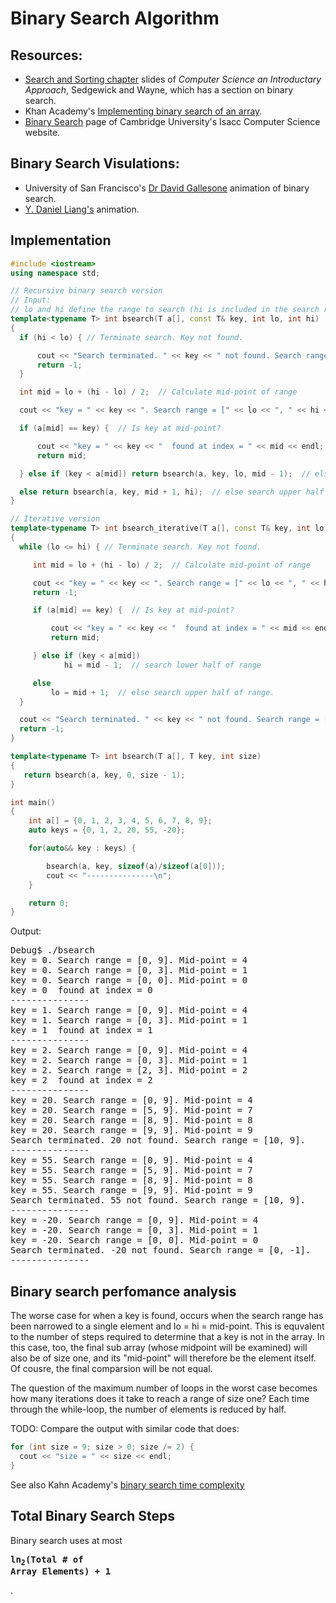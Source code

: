 # Binary Search Algorithm

## Resources:

* [Search and Sorting chapter](https://introcs.cs.princeton.edu/java/lectures/keynote/CS.11.SearchSort.pdf) slides of *Computer Science an Introductary Approach*, Sedgewick and Wayne, which has a section on binary search.
* Khan Academy's [Implementing binary search of an array](https://www.khanacademy.org/computing/computer-science/algorithms/binary-search/a/implementing-binary-search-of-an-array).
* [Binary Search](https://isaaccomputerscience.org/concepts/dsa_search_binary?examBoard=all&stage=all) page of Cambridge University's Isacc Computer Science website.

## Binary Search Visulations:

* University of San Francisco's [Dr David Gallesone](https://www.cs.usfca.edu/~galles/visualization/Search.html) animation of binary search.
* [Y. Daniel Liang's](https://yongdanielliang.github.io/animation/web/BinarySearchNew.html) animation.

## Implementation

```cpp
#include <iostream>
using namespace std;

// Recursive binary search version
// Input:
// lo and hi define the range to search (hi is included in the search range).
template<typename T> int bsearch(T a[], const T& key, int lo, int hi)
{
  if (hi < lo) { // Terminate search. Key not found.

      cout << "Search terminated. " << key << " not found. Search range = [" << lo << ", " << hi << "]. " << endl;
      return -1;
  }

  int mid = lo + (hi - lo) / 2;  // Calculate mid-point of range

  cout << "key = " << key << ". Search range = [" << lo << ", " << hi << "]. Mid-point = " << mid << endl;

  if (a[mid] == key) {  // Is key at mid-point?

      cout << "key = " << key << "  found at index = " << mid << endl;
      return mid;

  } else if (key < a[mid]) return bsearch(a, key, lo, mid - 1);  // else search lower half of range

  else return bsearch(a, key, mid + 1, hi);  // else search upper half of range.
}

// Iterative version
template<typename T> int bsearch_iterative(T a[], const T& key, int lo, int hi)
{
  while (lo <= hi) { // Terminate search. Key not found.

     int mid = lo + (hi - lo) / 2;  // Calculate mid-point of range

     cout << "key = " << key << ". Search range = [" << lo << ", " << hi << "]. Mid-point = " << mid << endl;
     return -1;

     if (a[mid] == key) {  // Is key at mid-point?

         cout << "key = " << key << "  found at index = " << mid << endl;
         return mid;

     } else if (key < a[mid])
            hi = mid - 1;  // search lower half of range

     else
         lo = mid + 1;  // else search upper half of range.
  }

  cout << "Search terminated. " << key << " not found. Search range = [" << lo << ", " << hi << "]. " << endl;
  return -1;
}

template<typename T> int bsearch(T a[], T key, int size)
{
   return bsearch(a, key, 0, size - 1);
}

int main()
{
	int a[] = {0, 1, 2, 3, 4, 5, 6, 7, 8, 9};
	auto keys = {0, 1, 2, 20, 55, -20};

	for(auto&& key : keys) {

		bsearch(a, key, sizeof(a)/sizeof(a[0]));
		cout << "---------------\n";
	}

	return 0;
}
```

Output:

<pre>
Debug$ ./bsearch 
key = 0. Search range = [0, 9]. Mid-point = 4
key = 0. Search range = [0, 3]. Mid-point = 1
key = 0. Search range = [0, 0]. Mid-point = 0
key = 0  found at index = 0
---------------
key = 1. Search range = [0, 9]. Mid-point = 4
key = 1. Search range = [0, 3]. Mid-point = 1
key = 1  found at index = 1
---------------
key = 2. Search range = [0, 9]. Mid-point = 4
key = 2. Search range = [0, 3]. Mid-point = 1
key = 2. Search range = [2, 3]. Mid-point = 2
key = 2  found at index = 2
---------------
key = 20. Search range = [0, 9]. Mid-point = 4
key = 20. Search range = [5, 9]. Mid-point = 7
key = 20. Search range = [8, 9]. Mid-point = 8
key = 20. Search range = [9, 9]. Mid-point = 9
Search terminated. 20 not found. Search range = [10, 9]. 
---------------
key = 55. Search range = [0, 9]. Mid-point = 4
key = 55. Search range = [5, 9]. Mid-point = 7
key = 55. Search range = [8, 9]. Mid-point = 8
key = 55. Search range = [9, 9]. Mid-point = 9
Search terminated. 55 not found. Search range = [10, 9]. 
---------------
key = -20. Search range = [0, 9]. Mid-point = 4
key = -20. Search range = [0, 3]. Mid-point = 1
key = -20. Search range = [0, 0]. Mid-point = 0
Search terminated. -20 not found. Search range = [0, -1]. 
---------------
</pre>

## Binary search perfomance analysis 

The worse case for when a key is found, occurs when the search range has been narrowed to a single element and lo = hi = mid-point. This is equvalent to the number of steps required
to determine that a key is not in the array. In this case, too, the final sub array (whose midpoint will be examined) will also be of size one, and its "mid-point" will therefore be the element itself.
Of cousre, the final comparsion will be not equal.

The question of the maximum number of loops in the worst case becomes how many iterations does it take to reach a range of size one? Each time through the while-loop, the number of elements is reduced by half.

TODO: Compare the output with similar code that does:

```cpp
for (int size = 9; size > 0; size /= 2) {
  cout << "size = " << size << endl;
}
```

See also Kahn Academy's [binary search time complexity](https://www.khanacademy.org/computing/computer-science/algorithms/binary-search/a/running-time-of-binary-search)

## Total Binary Search Steps

Binary search uses at most **<pre style='font-family: monospace'>ln<sub>2</sub>(Total # of Array Elements) + 1</pre>**.

